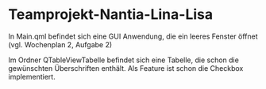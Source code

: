 # Teamprojekt-Nantia-Lina-Lisa

In Main.qml befindet sich eine GUI Anwendung, die ein leeres Fenster öffnet (vgl. Wochenplan 2, Aufgabe 2)

Im Ordner QTableViewTabelle befindet sich eine Tabelle, die schon die gewünschten Überschriften enthält.
Als Feature ist schon die Checkbox implementiert.
